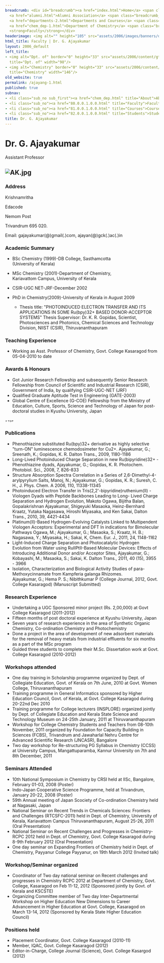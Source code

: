 ```yaml
---
breadcrumb: <div id="breadcrumb"><a href="index.html">Home</a> <span class="breadcrumb_spacer">&gt;</span>
  <a href="alumni.html">Alumni Association</a> <span class="breadcrumb_spacer">&gt;</span>
  <a href="departments-2.html">Departments and Courses</a> <span class="breadcrumb_spacer">&gt;</span>
  <a href="chem_dep-1.html">Department of Chemistry</a> <span class="breadcrumb_spacer">&gt;</span>
  <strong>Faculty</strong></div>
headerimage: <img alt="" height="105" src="assets/2006/images/banners/departments.jpg" width="472"/>
html_title: Faculty | Dr. G. Ajayakumar
layout: 2006_default
left_title:
- <img alt="Dpt. of" border="0" height="33" src="assets/2006/content/gt/fcb6421c7c62628408190d4ca84029e5.png"
  title="Dpt. of" width="98"/>
- <img alt="Chemistry" border="0" height="33" src="assets/2006/content/gt/7ed40be81a597d79acdb7f2e7ac6bfb9.png"
  title="Chemistry" width="146"/>
old_website: true
permalink: /ajayang-1.html
published: true
subnav:
- <li class="sub_no sub_first"><a href="chem_dep.html" title="About">About</a></li>
- <li class="sub_no"><a href="80.0.0.1.0.0.html" title="Faculty">Faculty</a></li>
- <li class="sub_no"><a href="81.0.0.1.0.0.html" title="Courses">Courses</a></li>
- <li class="sub_no"><a href="82.0.0.1.0.0.html" title="Students">Students</a></li>
title: Dr. G. Ajayakumar
---
```


# Dr. G. Ajayakumar

Assistant Professor

![AK.jpg](assets/2006/content/assets/2006/images/00d4d9d073de51c1ddf084c7653ef95f.jpg)  
---  
  
### Address

Krishnamritha

Edacode

Nemom Post

Trivandrum 695 020.

Email: gajayakumar(@)gmail(.)com, ajayan(@)gck(.)ac(.)in

### Academic Summary

  * BSc Chemistry (1999)-DB College, Sasthamcotta  
(University of Kerala)

  * MSc Chemistry (2001)-Department of Chemistry,   
Kariavattom Campus, University of Kerala

  * CSIR-UGC NET-JRF-December 2002
  * PhD in Chemistry(2009)-University of Kerala in August 2009
    * Thesis title: "PHOTOINDUCED ELECTRON TRANSFER AND ITS APPLICATIONS IN SOME Ru(bpy)32+ BASED DONOR-ACCEPTOR SYSTEMS" Thesis Supervisor: Dr. K. R. Gopidas, Scientist, Photosciences and Photonics, Chemical Sciences and Technology Division, NIIST (CSIR), Thiruvananthapuram

### Teaching Experience

  * Working as Asst. Professor of Chemistry, Govt. College Kasaragod from 05-04-2010 to date

### Awards & Honours

  * Got Junior Research Fellowship and subsequently Senior Research Fellowship from Council of Scientific and Industrial Research (CSIR), Government of India, by qualifying CSIR-UGC-NET (JRF)
  * Qualified Graduate Aptitude Test in Engineering (GATE-2003)
  * Global Centre of Excellence (G-COE) Fellowship from the Ministry of Education, Culture, Sports, Science and Technology of Japan for post-doctoral studies in Kyushu University, Japan

![](assets/2006/img/article/top_link_0.gif)

### Publications

  * Phenothiazine substituted Ru(bpy)32+ derivative as highly selective "turn-ON" luminescence chemodosimeter for Cu2+. Ajayakumar, G.; Sreenath, K.; Gopidas, K. R. Dalton Trans., 2009, 1180-1186
  * Long-Lived Photoinduced Charge Separation in new Ru(bipyridine)32+ - Phenothiazine dyads, Ajayakumar, G.; Gopidas, K. R. Photochem. Photobiol. Sci., 2008, 7, 826-833
  * Structure Absorption Spectra Correlation in a Series of 2,6-Dimethyl-4-arylpyrylium Salts, Manoj, N.; Ajayakumar, G.; Gopidas, K. R.; Suresh, C. H., J. Phys. Chem. A 2006, 110, 11338-11345
  * Photoinduced Electron Transfer in Tris(2,2'-bipyridine)ruthenium(II) - Viologen Dyads with Peptide Backbones Leading to Long- Lived Charge Separation and Hydrogen Evolution, Makoto Ogawa, Bijitha Balan, Gopalakrishnan Ajayakumar, Shigeyuki Masaoka, Heinz-Bernhard Kraatz, Yutaka Nagasawa, Hiroshi Miyasaka, and Ken Sakai, Dalton Trans., 2010, 39, 4421-4434
  * Platinum(II)-Based Hydrogen-Evolving Catalysts Linked to Multipendent Viologen Acceptors: Experimental and DFT In indications for Bimolecular Pathways Ogawa, M.; Ajayakumar, G.; Masaoka, S.; Kraatz, H. B.; Nagasawa, Y.; Miyasaka, H.; Sakai, K, Chem. Eur. J., 2011, 24, 1148-1162
  * Light-Induced Charge Separation and Photocatalytic Hydrogen Evolution from Water using RuIIPtII-Based Molecular Devices: Effects of Introducing Additional Donor and/or Acceptor Sites, Ajayakumar, G.; Kobayashi, M.; Masaoka, S.; Sakai, K. Dalton Trans., 2011, 40 (15), 3955 - 3966
  * Isolation, Characterization and Biological Activity Studies of para-Methoxycinnamate from Kampferia galanga Rhizomes.  
Ajayakumar, G.; Hema P. S.; Nibithkumar P (College Journal, 2012, Govt.
College Kasaragod) (Manuscript Submitted)

### Research Experience

  * Undertaking a UGC Sponsored minor project (Rs. 2,00,000) at Govt College Kasaragod (2011-2012)
  * Fifteen months of post doctoral experience at Kyushu University, Japan
  * Seven years of research experience in the area of Synthetic Organic Chemistry, Co-ordination Chemistry and Photochemistry
  * Done a project in the area of development of new adsorbent materials for the removal of heavy metals from industrial effluents for six months as a part of the MSc program
  * Guided three students to complete their M.Sc. Dissertation work at Govt. College Kasaragod (2010-2012)

### Workshops attended

  * One day training in Scholarship programme organized by Dept. of Collegiate Education, Govt. of Kerala on 7th June, 2010 at Govt. Women College, Thiruvananthapuram
  * Training programme in General Informatics sponsored by Higher Education Council, Govt. of Kerala, at Govt. College Kasaragod during 20-22nd Dec 2010
  * Training programme for College lecturers (INSPLORE) organized jointly by Dept. of Collegiate Education and Kerala State Science and Technology Museum on 24-25th January, 2011 at Thiruvananthapuram
  * Workshop for College Chemistry Students and Teachers from 08-10th November, 2011 organized by Foundation for Capacity Building in Sciences (FCBS), Trivandrum and Jawaharlal Nehru Centre for Advanced Scientific Research (JNCASR), Bangalore
  * Two day workshop for Re-structuring PG Syllabus in Chemistry (CCSS) at University Campus, Mangattuparamba, Kannur University on 7th and 8th December, 2011

### Seminars Attended

  * 10th National Symposium in Chemistry by CRSI held at IISc, Bangalore, February 01-03, 2008 (Poster)
  * Indo-Japan Cooperative Science Programme, held at Trivandrum, January 20-22, 2008 (Poster)
  * 59th Annual meeting of Japan Scociety of Co-ordination Chemistry held at Nagasaki, Japan
  * National Seminar on Recent Trends in Chemicals Sciences: Frontiers and Challenges (RTCSFC-2011) held in Dept. of Chemistry, University of Kerala, Kariavattom Campus Thiruvananthapuram, August 25-26, 2011 (Oral Presentation)
  * National Seminar on Recent Challenges and Progresses in Chemistry-RCPC 2012 held in Dept. of Chemistry, Govt. College Kasaragod during 8-9th February 2012 (Oral Presentation)
  * One day seminar on Expanding Frontiers of Chemistry held in Dept. of Chemistry, Payyanur College Payyanur, on 19th March 2012 (Invited talk)

### Workshop/Seminar organized

  * Coordinator of Two day national seminar on Recent challenges and progresses in Chemistry RCPC 2012 at Department of Chemistry, Govt. College, Kasaragod on Feb 11-12, 2012 (Sponsored jointly by Govt. of Kerala and KSCSTE)
  * Organizing Committee member of Two day Inter-Departmental Workshop on Higher Education New Dimensions to Career Advancement in Higher Education at Govt. College, Kasaragod on March 13-14, 2012 (Sponsored by Kerala State Higher Education Council)

### Positions held

  * Placement Coordinator, Govt. College Kasaragod (2010-11)
  * Member, IQAC, Govt. College Kasaragod (2012)
  * Editor-in-Charge, College Journal (Science), Govt. College Kasargod (2012)